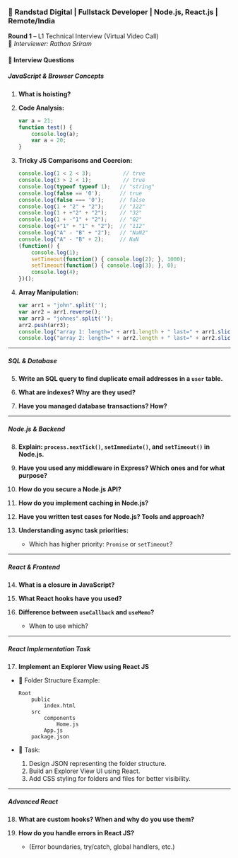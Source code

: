 ### 🏢 **Randstad Digital** | Fullstack Developer | Node.js, React.js | Remote/India

**Round 1** – L1 Technical Interview (Virtual Video Call)  
👤 *Interviewer: Rathon Sriram*

#### 🔹 Interview Questions

##### **JavaScript & Browser Concepts**

1. **What is hoisting?**

2. **Code Analysis:**
   ```js
   var a = 21;
   function test() {
       console.log(a);
       var a = 20;
   }
3. **Tricky JS Comparisons and Coercion:**
    ```js
    console.log(1 < 2 < 3);          // true
    console.log(3 > 2 < 1);          // true
    console.log(typeof typeof 1);   // "string"
    console.log(false == '0');      // true
    console.log(false === '0');     // false
    console.log(1 + "2" + "2");     // "122"
    console.log(1 + +"2" + "2");    // "32"
    console.log(1 + -"1" + "2");    // "02"
    console.log(+"1" + "1" + "2");  // "112"
    console.log("A" - "B" + "2");   // "NaN2"
    console.log("A" - "B" + 2);     // NaN
    (function() {
        console.log(1);
        setTimeout(function() { console.log(2); }, 1000);
        setTimeout(function() { console.log(3); }, 0);
        console.log(4);
    })();
    ```

4. **Array Manipulation:**

   ```js
   var arr1 = "john".split('');
   var arr2 = arr1.reverse();
   var arr3 = "johnes".split('');
   arr2.push(arr3);
   console.log("array 1: length=" + arr1.length + " last=" + arr1.slice(-1));
   console.log("array 2: length=" + arr2.length + " last=" + arr2.slice(-1));
   ```

---

##### **SQL & Database**

5. **Write an SQL query to find duplicate email addresses in a `user` table.**

6. **What are indexes? Why are they used?**

7. **Have you managed database transactions? How?**

---

##### **Node.js & Backend**

8. **Explain: `process.nextTick()`, `setImmediate()`, and `setTimeout()` in Node.js.**

9. **Have you used any middleware in Express? Which ones and for what purpose?**

10. **How do you secure a Node.js API?**

11. **How do you implement caching in Node.js?**

12. **Have you written test cases for Node.js? Tools and approach?**

13. **Understanding async task priorities:**

    * Which has higher priority: `Promise` or `setTimeout`?

---

##### **React & Frontend**

14. **What is a closure in JavaScript?**

15. **What React hooks have you used?**

16. **Difference between `useCallback` and `useMemo`?**

    * When to use which?

---

##### **React Implementation Task**

17. **Implement an Explorer View using React JS**

* 📁 Folder Structure Example:

  ```
  Root
      public
          index.html
      src
          components
              Home.js
          App.js
      package.json
  ```

* 📌 Task:

  1. Design JSON representing the folder structure.
  2. Build an Explorer View UI using React.
  3. Add CSS styling for folders and files for better visibility.

---

##### **Advanced React**

18. **What are custom hooks? When and why do you use them?**

19. **How do you handle errors in React JS?**

    * (Error boundaries, try/catch, global handlers, etc.)
